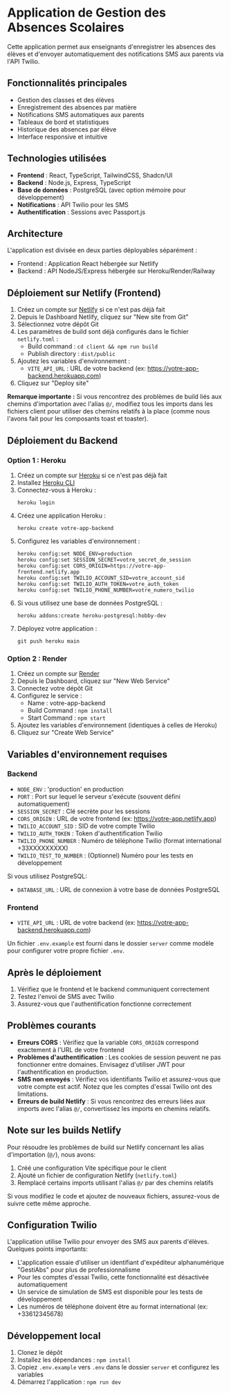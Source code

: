 # Application de Gestion des Absences Scolaires

Cette application permet aux enseignants d'enregistrer les absences des élèves et d'envoyer automatiquement des notifications SMS aux parents via l'API Twilio.

## Fonctionnalités principales

- Gestion des classes et des élèves
- Enregistrement des absences par matière
- Notifications SMS automatiques aux parents
- Tableaux de bord et statistiques
- Historique des absences par élève
- Interface responsive et intuitive

## Technologies utilisées

- **Frontend** : React, TypeScript, TailwindCSS, Shadcn/UI
- **Backend** : Node.js, Express, TypeScript
- **Base de données** : PostgreSQL (avec option mémoire pour développement)
- **Notifications** : API Twilio pour les SMS
- **Authentification** : Sessions avec Passport.js

## Architecture

L'application est divisée en deux parties déployables séparément :
- Frontend : Application React hébergée sur Netlify
- Backend : API NodeJS/Express hébergée sur Heroku/Render/Railway

## Déploiement sur Netlify (Frontend)

1. Créez un compte sur [Netlify](https://www.netlify.com/) si ce n'est pas déjà fait
2. Depuis le Dashboard Netlify, cliquez sur "New site from Git"
3. Sélectionnez votre dépôt Git
4. Les paramètres de build sont déjà configurés dans le fichier `netlify.toml` :
   - Build command : `cd client && npm run build`
   - Publish directory : `dist/public`
5. Ajoutez les variables d'environnement :
   - `VITE_API_URL` : URL de votre backend (ex: https://votre-app-backend.herokuapp.com)
6. Cliquez sur "Deploy site"

**Remarque importante :** Si vous rencontrez des problèmes de build liés aux chemins d'importation avec l'alias `@/`, modifiez tous les imports dans les fichiers client pour utiliser des chemins relatifs à la place (comme nous l'avons fait pour les composants toast et toaster).

## Déploiement du Backend

### Option 1 : Heroku

1. Créez un compte sur [Heroku](https://www.heroku.com/) si ce n'est pas déjà fait
2. Installez [Heroku CLI](https://devcenter.heroku.com/articles/heroku-cli)
3. Connectez-vous à Heroku :
   ```
   heroku login
   ```
4. Créez une application Heroku :
   ```
   heroku create votre-app-backend
   ```
5. Configurez les variables d'environnement :
   ```
   heroku config:set NODE_ENV=production
   heroku config:set SESSION_SECRET=votre_secret_de_session
   heroku config:set CORS_ORIGIN=https://votre-app-frontend.netlify.app
   heroku config:set TWILIO_ACCOUNT_SID=votre_account_sid
   heroku config:set TWILIO_AUTH_TOKEN=votre_auth_token
   heroku config:set TWILIO_PHONE_NUMBER=votre_numero_twilio
   ```
6. Si vous utilisez une base de données PostgreSQL :
   ```
   heroku addons:create heroku-postgresql:hobby-dev
   ```
7. Déployez votre application :
   ```
   git push heroku main
   ```

### Option 2 : Render

1. Créez un compte sur [Render](https://render.com/)
2. Depuis le Dashboard, cliquez sur "New Web Service"
3. Connectez votre dépôt Git
4. Configurez le service :
   - Name : votre-app-backend
   - Build Command : `npm install`
   - Start Command : `npm start`
5. Ajoutez les variables d'environnement (identiques à celles de Heroku)
6. Cliquez sur "Create Web Service"

## Variables d'environnement requises

### Backend
- `NODE_ENV` : 'production' en production
- `PORT` : Port sur lequel le serveur s'exécute (souvent défini automatiquement)
- `SESSION_SECRET` : Clé secrète pour les sessions
- `CORS_ORIGIN` : URL de votre frontend (ex: https://votre-app.netlify.app)
- `TWILIO_ACCOUNT_SID` : SID de votre compte Twilio
- `TWILIO_AUTH_TOKEN` : Token d'authentification Twilio
- `TWILIO_PHONE_NUMBER` : Numéro de téléphone Twilio (format international +33XXXXXXXXX)
- `TWILIO_TEST_TO_NUMBER` : (Optionnel) Numéro pour les tests en développement

Si vous utilisez PostgreSQL:
- `DATABASE_URL` : URL de connexion à votre base de données PostgreSQL

### Frontend
- `VITE_API_URL` : URL de votre backend (ex: https://votre-app-backend.herokuapp.com)

Un fichier `.env.example` est fourni dans le dossier `server` comme modèle pour configurer votre propre fichier `.env`.

## Après le déploiement

1. Vérifiez que le frontend et le backend communiquent correctement
2. Testez l'envoi de SMS avec Twilio
3. Assurez-vous que l'authentification fonctionne correctement

## Problèmes courants

- **Erreurs CORS** : Vérifiez que la variable `CORS_ORIGIN` correspond exactement à l'URL de votre frontend
- **Problèmes d'authentification** : Les cookies de session peuvent ne pas fonctionner entre domaines. Envisagez d'utiliser JWT pour l'authentification en production.
- **SMS non envoyés** : Vérifiez vos identifiants Twilio et assurez-vous que votre compte est actif. Notez que les comptes d'essai Twilio ont des limitations.
- **Erreurs de build Netlify** : Si vous rencontrez des erreurs liées aux imports avec l'alias `@/`, convertissez les imports en chemins relatifs.

## Note sur les builds Netlify

Pour résoudre les problèmes de build sur Netlify concernant les alias d'importation (`@/`), nous avons:

1. Créé une configuration Vite spécifique pour le client
2. Ajouté un fichier de configuration Netlify (`netlify.toml`)
3. Remplacé certains imports utilisant l'alias `@/` par des chemins relatifs

Si vous modifiez le code et ajoutez de nouveaux fichiers, assurez-vous de suivre cette même approche.

## Configuration Twilio

L'application utilise Twilio pour envoyer des SMS aux parents d'élèves. Quelques points importants:

- L'application essaie d'utiliser un identifiant d'expéditeur alphanumérique "GestiAbs" pour plus de professionnalisme
- Pour les comptes d'essai Twilio, cette fonctionnalité est désactivée automatiquement
- Un service de simulation de SMS est disponible pour les tests de développement
- Les numéros de téléphone doivent être au format international (ex: +33612345678)

## Développement local

1. Clonez le dépôt
2. Installez les dépendances : `npm install`
3. Copiez `.env.example` vers `.env` dans le dossier `server` et configurez les variables
4. Démarrez l'application : `npm run dev`